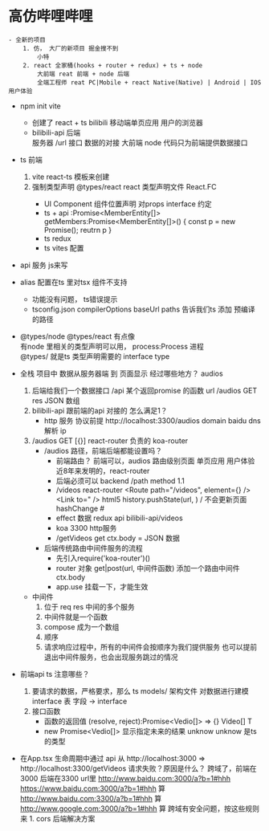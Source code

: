 #  高仿哔哩哔哩  
    - 全新的项目
        1. 仿， 大厂的新项目 掘金搜不到
            小特  
        2. react 全家桶(hooks + router + redux) + ts + node 
            大前端 reat 前端 + node 后端 
            全端工程师 reat PC|Mobile + react Native(Native) | Android | IOS  用户体验 

- npm init vite 
    - 创建了  react  + ts  bilibili 移动端单页应用
        用户的浏览器  
    - bilibili-api 后端  
        服务器 
        /url   接口  数据的对接 
        大前端 node 代码只为前端提供数据接口 

- ts 前端 
    1. vite   react-ts 模板来创建  
    2. 强制类型声明 
        @types/react   react 类型声明文件   React.FC<PropTypes>
        - UI Component  组件位置声明  对props  interface 约定 
        - ts  + api   :Promise<MemberEntity[]>
        getMembers:Promise<MemberEntity[]>() {
            const p = new Promise();
            reutrn p 
        }
        - ts  redux 
        - ts vites 配置 
- api 服务  js来写 
- alias 配置在ts 里对tsx 组件不支持
    - 功能没有问题， ts错误提示 
    - tsconfig.json  compilerOptions 
        baseUrl 
        paths 告诉我们ts 添加 预编译的路径 

- @types/node  @types/react  有点像  
    有node 里相关的类型声明可以用， process:Process 进程  
    @types/ 就是ts 类型声明需要的 interface type 

- 全栈 项目中  数据从服务器端 到 页面显示 
    经过哪些地方？ 
    audios 
    1. 后端给我们一个数据接口 /api  某个返回promise 的函数
        url /audios GET  res  JSON 数组
    2. bilibili-api  跟前端的api 对接的 
        怎么满足1？
        - http 服务 协议前提
            http://localhost:3300/audios domain
            baidu  dns解析 ip
    3. /audios GET [{}]
        react-router 负责的
        koa-router
        - /audios 路径，前端后端都能设置吗？
            - 前端路由？ 前端可以，audios 路由级别页面 单页应用
                用户体验 近8年来发明的，react-router
            - 后端必须可以  backend
                /path  method 1.1
            - /videos  react-router <Route path="/videos", element={<Videos />} /> <Link to=" />
                html5 history.pushState(url, )  /  不会更新页面  hashChange  #
            - effect  数据  redux api  bilibili-api/videos
            - koa  3300  http服务
            - /getVideos  get  ctx.body =    JSON 数据
        - 后端传统路由中间件服务的流程
            - 先引入require('koa-router')()
            - router 对象 get|post(url, 中间件函数)
                添加一个路由中间件  ctx.body
            - app.use 挂载一下，才能生效

    - 中间件
        1. 位于 req  res 中间的多个服务
        2. 中间件就是一个函数
        3. compose 成为一个数组
        4. 顺序
        5. 请求响应过程中，所有的中间件会按顺序为我们提供服务
            也可以提前退出中间件服务，也会出现服务跳过的情况

- 前端api ts 注意哪些？
    1. 要请求的数据，严格要求，那么
        ts models/ 架构文件
        对数据进行建模  interface 表 字段 -> interface
    2. 接口函数
        - 函数的返回值 (resolve, reject):Promise<Vedio[]> => {}
        Video[] T   
        - new Promise<Vedio[]>  显示指定未来的结果 unknow
            unknow 是ts的类型

- 在App.tsx 生命周期中通过 api
    从 http://localhost:3000 => http://localhost:3300/getVideos
    请求失败？原因是什么？
        跨域了，前端在3000   后端在3300
        url里 http://www.baidu.com:3000/a?b=1#hhh
              https://www.baidu.com:3000/a?b=1#hhh 算
              http://www.baidu.com:3300/a?b=1#hhh  算
              http://www.google.com:3000/a?b=1#hhh 算
        跨域有安全问题，按这些规则来
        1. cors
            后端解决方案
